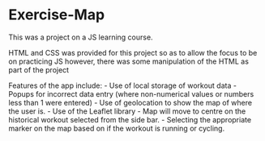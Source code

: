 # Exercise-Map
This was a project on a JS learning course.

HTML and CSS was provided for this project so as to allow the focus to be on  practicing JS however, there was some manipulation of the HTML as part of the project

Features of the app include:
    - Use of local storage of workout data
    - Popups for incorrect data entry (where non-numerical values or numbers less than 1 were entered)
    - Use of geolocation to show the map of where the user is.
    - Use of the Leaflet library
    - Map will move to centre on the historical workout selected from the side bar.
    - Selecting the appropriate marker on the map based on if the workout is running or cycling.
